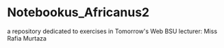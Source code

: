 # Notebookus_Africanus2
a repository dedicated to exercises in Tomorrow's Web BSU lecturer: Miss Rafia Murtaza
